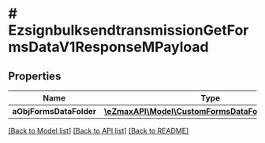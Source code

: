 # # EzsignbulksendtransmissionGetFormsDataV1ResponseMPayload

## Properties

Name | Type | Description | Notes
------------ | ------------- | ------------- | -------------
**aObjFormsDataFolder** | [**\eZmaxAPI\Model\CustomFormsDataFolderResponse[]**](CustomFormsDataFolderResponse.md) |  |

[[Back to Model list]](../../README.md#models) [[Back to API list]](../../README.md#endpoints) [[Back to README]](../../README.md)
